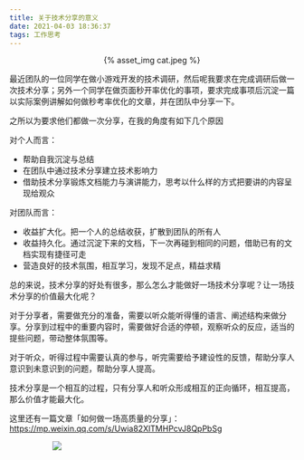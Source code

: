 ```yaml
---
title: 关于技术分享的意义
date: 2021-04-03 18:36:37
tags: 工作思考
---
```


<p align="center">
{% asset_img cat.jpeg %}
</p>

最近团队的一位同学在做小游戏开发的技术调研，然后呢我要求在完成调研后做一次技术分享；另外一个同学在做页面秒开率优化的事项，要求完成事项后沉淀一篇以实际案例讲解如何做秒考率优化的文章，并在团队中分享一下。

之所以为要求他们都做一次分享，在我的角度有如下几个原因

对个人而言：
- 帮助自我沉淀与总结
- 在团队中通过技术分享建立技术影响力
- 借助技术分享锻炼文档能力与演讲能力，思考以什么样的方式把要讲的内容呈现给观众

对团队而言：
- 收益扩大化。把一个人的总结收获，扩散到团队的所有人
- 收益持久化。通过沉淀下来的文档，下一次再碰到相同的问题，借助已有的文档实现有捷径可走
- 营造良好的技术氛围，相互学习，发现不足点，精益求精

总的来说，技术分享的好处有很多，那么怎么才能做好一场技术分享呢？让一场技术分享的价值最大化呢？

对于分享者，需要做充分的准备，需要以听众能听得懂的语言、阐述结构来做分享。分享到过程中的重要内容时，需要做好合适的停顿，观察听众的反应，适当的提些问题，带动整体氛围等。

对于听众，听得过程中需要认真的参与，听完需要给予建设性的反馈，帮助分享人意识到未意识到的问题，帮助分享人提高。

技术分享是一个相互的过程，只有分享人和听众形成相互的正向循环，相互提高，那么价值才能最大化。

这里还有一篇文章「如何做一场高质量的分享」：https://mp.weixin.qq.com/s/Uwia82XlTMHPcvJ8QpPbSg

<div style="width:70%;margin:auto">
<img src='http://muchstudy.com/2020/04/04/聊聊一线开发的基本素养/公众号二维码.gif'>
</div>